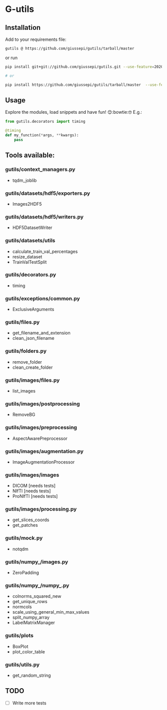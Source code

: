 
# G-utils

## Installation

Add to your requirements file:

`gutils @ https://github.com/giussepi/gutils/tarball/master`

or run

```bash
pip install git+git://github.com/giussepi/gutils.git --use-feature=2020-resolver --no-cache-dir

# or

pip install https://github.com/giussepi/gutils/tarball/master  --use-feature=2020-resolver --no-cache-dir
```

## Usage

Explore the modules, load snippets and have fun! :blush::bowtie::nerd_face: E.g.:


```python
from gutils.decorators import timing

@timing
def my_function(*args, **kwargs):
    pass
```


## Tools available:
### gutils/context_managers.py
- tqdm_joblib

### gutils/datasets/hdf5/exporters.py
- Images2HDF5

### gutils/datasets/hdf5/writers.py
- HDF5DatasetWriter

### gutils/datasets/utils
- calculate_train_val_percentages
- resize_dataset
- TrainValTestSplit

### gutils/decorators.py
- timing

### gutils/exceptions/common.py
- ExclusiveArguments

### gutils/files.py
- get_filename_and_extension
- clean_json_filename

### gutils/folders.py
- remove_folder
- clean_create_folder

### gutils/images/files.py
- list_images

### gutils/images/postprocessing
- RemoveBG

### gutils/images/preprocessing
- AspectAwarePreprocessor

### gutils/images/augmentation.py
- ImageAugmentationProcessor

### gutils/images/images
- DICOM [needs tests]
- NIfTI [needs tests]
- ProNIfTI [needs tests]

### gutils/images/processing.py
- get_slices_coords
- get_patches

### gutils/mock.py
- notqdm

### gutils/numpy_/images.py
- ZeroPadding

### gutils/numpy_/numpy_.py
- colnorms_squared_new
- get_unique_rows
- normcols
- scale_using_general_min_max_values
- split_numpy_array
- LabelMatrixManager

### gutils/plots
- BoxPlot
- plot_color_table

### gutils/utils.py
- get_random_string


## TODO
- [ ] Write more tests
